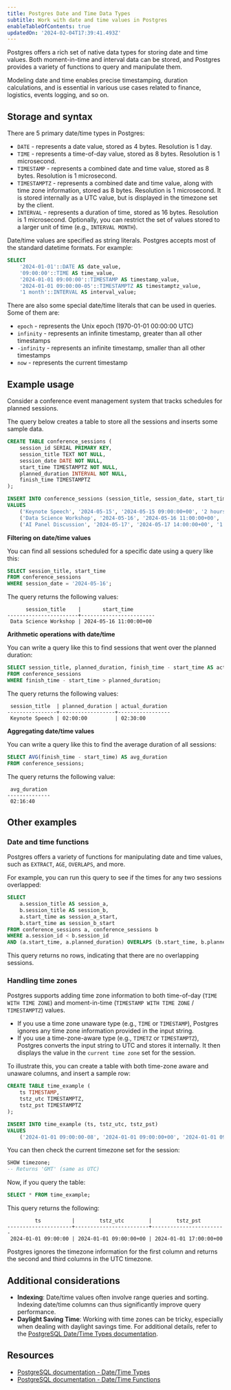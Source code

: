 ```yaml
---
title: Postgres Date and Time Data Types
subtitle: Work with date and time values in Postgres
enableTableOfContents: true
updatedOn: '2024-02-04T17:39:41.493Z'
---
```


Postgres offers a rich set of native data types for storing date and time values. Both moment-in-time and interval data can be stored, and Postgres provides a variety of functions to query and manipulate them. 

Modeling date and time enables precise timestamping, duration calculations, and is essential in various use cases related to finance, logistics, events logging, and so on. 

<CTA />

## Storage and syntax

There are 5 primary date/time types in Postgres:

- `DATE` - represents a date value, stored as 4 bytes. Resolution is 1 day.
- `TIME` - represents a time-of-day value, stored as 8 bytes. Resolution is 1 microsecond.
- `TIMESTAMP` - represents a combined date and time value, stored as 8 bytes. Resolution is 1 microsecond.
- `TIMESTAMPTZ` - represents a combined date and time value, along with time zone information, stored as 8 bytes. Resolution is 1 microsecond. It is stored internally as a UTC value, but is displayed in the timezone set by the client.
- `INTERVAL` - represents a duration of time, stored as 16 bytes. Resolution is 1 microsecond. Optionally, you can restrict the set of values stored to a larger unit of time (e.g., `INTERVAL MONTH`). 

Date/time values are specified as string literals. Postgres accepts most of the standard datetime formats. For example:

```sql
SELECT 
    '2024-01-01'::DATE AS date_value,
    '09:00:00'::TIME AS time_value,
    '2024-01-01 09:00:00'::TIMESTAMP AS timestamp_value,
    '2024-01-01 09:00:00-05'::TIMESTAMPTZ AS timestamptz_value,
    '1 month'::INTERVAL AS interval_value;
```

There are also some special date/time literals that can be used in queries. Some of them are:

- `epoch` - represents the Unix epoch (1970-01-01 00:00:00 UTC)
- `infinity` - represents an infinite timestamp, greater than all other timestamps
- `-infinity` - represents an infinite timestamp, smaller than all other timestamps
- `now` - represents the current timestamp

## Example usage

Consider a conference event management system that tracks schedules for planned sessions. 

The query below creates a table to store all the sessions and inserts some sample data.

```sql
CREATE TABLE conference_sessions (
    session_id SERIAL PRIMARY KEY,
    session_title TEXT NOT NULL,
    session_date DATE NOT NULL,
    start_time TIMESTAMPTZ NOT NULL,
    planned_duration INTERVAL NOT NULL,
    finish_time TIMESTAMPTZ
);

INSERT INTO conference_sessions (session_title, session_date, start_time, planned_duration, finish_time)
VALUES 
    ('Keynote Speech', '2024-05-15', '2024-05-15 09:00:00+00', '2 hours', '2024-05-15 11:30:00+00'),
    ('Data Science Workshop', '2024-05-16', '2024-05-16 11:00:00+00', '3 hours', '2024-05-16 14:00:00+00'),
    ('AI Panel Discussion', '2024-05-17', '2024-05-17 14:00:00+00', '1.5 hours', '2024-05-17 15:20:00+00');
```

**Filtering on date/time values**

You can find all sessions scheduled for a specific date using a query like this:

```sql
SELECT session_title, start_time
FROM conference_sessions
WHERE session_date = '2024-05-16';
```

The query returns the following values:

```text
      session_title    |       start_time
-----------------------+------------------------
 Data Science Workshop | 2024-05-16 11:00:00+00
```

**Arithmetic operations with date/time**

You can write a query like this to find sessions that went over the planned duration:

```sql
SELECT session_title, planned_duration, finish_time - start_time AS actual_duration
FROM conference_sessions
WHERE finish_time - start_time > planned_duration;
``` 

The query returns the following values:

```text
 session_title  | planned_duration | actual_duration
----------------+------------------+-----------------
 Keynote Speech | 02:00:00         | 02:30:00
```

**Aggregating date/time values**

You can write a query like this to find the average duration of all sessions:

```sql
SELECT AVG(finish_time - start_time) AS avg_duration
FROM conference_sessions;
```

The query returns the following value:

```text
 avg_duration
--------------
 02:16:40
```

## Other examples

### Date and time functions

Postgres offers a variety of functions for manipulating date and time values, such as `EXTRACT`, `AGE`, `OVERLAPS`, and more.

For example, you can run this query to see if the times for any two sessions overlapped: 

```sql
SELECT 
    a.session_title AS session_a,
    b.session_title AS session_b,
    a.start_time as session_a_start,
    b.start_time as session_b_start
FROM conference_sessions a, conference_sessions b
WHERE a.session_id < b.session_id
AND (a.start_time, a.planned_duration) OVERLAPS (b.start_time, b.planned_duration);
```

This query returns no rows, indicating that there are no overlapping sessions.

### Handling time zones

Postgres supports adding time zone information to both time-of-day (`TIME WITH TIME ZONE`) and moment-in-time (`TIMESTAMP WITH TIME ZONE` / `TIMESTAMPTZ`) values. 

- If you use a time zone unaware type (e.g., `TIME` or `TIMESTAMP`), Postgres ignores any time zone information provided in the input string. 
- If you use a time-zone-aware type (e.g., `TIMETZ` or `TIMESTAMPTZ`), Postgres converts the input string to UTC and stores it internally. It then displays the value in the `current time zone` set for the session. 

To illustrate this, you can create a table with both time-zone aware and unaware columns, and insert a sample row: 

```sql
CREATE TABLE time_example (
    ts TIMESTAMP,
    tstz_utc TIMESTAMPTZ,
    tstz_pst TIMESTAMPTZ
);

INSERT INTO time_example (ts, tstz_utc, tstz_pst)
VALUES 
    ('2024-01-01 09:00:00-08', '2024-01-01 09:00:00+00', '2024-01-01 09:00:00-08');
```

You can then check the current timezone set for the session:

```sql
SHOW timezone;
-- Returns 'GMT' (same as UTC)
```

Now, if you query the table:

```sql
SELECT * FROM time_example;
```

This query returns the following:

```text
         ts          |        tstz_utc        |        tstz_pst
---------------------+------------------------+------------------------
 2024-01-01 09:00:00 | 2024-01-01 09:00:00+00 | 2024-01-01 17:00:00+00
```

Postgres ignores the timezone information for the first column and returns the second and third columns in the UTC timezone.

## Additional considerations

- **Indexing**: Date/time values often involve range queries and sorting. Indexing date/time columns can thus significantly improve query performance. 
- **Daylight Saving Time**: Working with time zones can be tricky, especially when dealing with daylight savings time. For additional details, refer to the [PostgreSQL Date/Time Types documentation](https://www.postgresql.org/docs/current/datatype-datetime.html).

## Resources

- [PostgreSQL documentation - Date/Time Types](https://www.postgresql.org/docs/current/datatype-datetime.html)
- [PostgreSQL documentation - Date/Time Functions](https://www.postgresql.org/docs/current/functions-datetime.html)

<NeedHelp />
